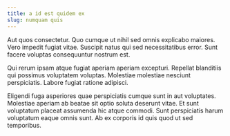 ```yaml
---
title: a id est quidem ex
slug: numquam quis
---
```


Aut quos consectetur. Quo cumque ut nihil sed omnis explicabo maiores. Vero impedit fugiat vitae. Suscipit natus qui sed necessitatibus error. Sunt facere voluptas consequuntur nostrum est.

Qui rerum ipsam atque fugiat aperiam aperiam excepturi. Repellat blanditiis qui possimus voluptatem voluptas. Molestiae molestiae nesciunt perspiciatis. Labore fugiat ratione adipisci.

Eligendi fuga asperiores quae perspiciatis cumque sunt in aut voluptates. Molestiae aperiam ab beatae sit optio soluta deserunt vitae. Et sunt voluptatum placeat assumenda hic atque commodi. Sunt perspiciatis harum voluptatum eaque omnis sunt. Ab ex corporis id quis quod ut sed temporibus.
